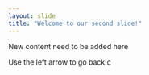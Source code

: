 ```yaml
---
layout: slide
title: "Welcome to our second slide!"
---
```

New content need to be added here


Use the left arrow to go back!c
